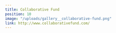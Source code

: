 ```yaml
---
title: Collaborative Fund
position: 10
image: "/uploads/gallery__collaborative-fund.png"
link: http://www.collaborativefund.com/
---
```


